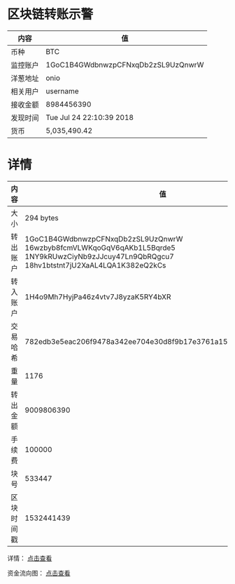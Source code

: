 ﻿# 区块链转账示警
|内容|值|
| ----- | ---- |
| 币种 | BTC |
|监控账户 | 1GoC1B4GWdbnwzpCFNxqDb2zSL9UzQnwrW |
 |洋葱地址 | onio | 
 |相关用户 | username | 
|接收金额 | 8984456390 |
|发现时间 |Tue Jul 24 22:10:39 2018|
|货币 |5,035,490.42 |


# 详情
|内容|值|
| ---  |  ----- |
|大小   | 294 bytes |
|转出账户 |  1GoC1B4GWdbnwzpCFNxqDb2zSL9UzQnwrW<br/>  16wzbyb8fcmVLWKqoGqV6qAKb1L5Bqrde5<br/>  1NY9kRUwzCiyNb9zJJcuy47Ln9QbRQgcu7<br/>  18hv1btstnt7jU2XaAL4LQA1K382eQ2kCs<br/>  |
|转入账户 |  1H4o9Mh7HyjPa46z4vtv7J8yzaK5RY4bXR<br/>  |
|交易哈希 | 782edb3e5eac206f9478a342ee704e30d8f9b17e3761a15fb828b48980a8bae8 |
|重量 | 1176 |
|转出金额 | 9009806390 |
|手续费 | 100000 |
|块号 |533447|
|区块时间戳 | 1532441439 |


详情： [点击查看]( https://blockchain.info/tx/782edb3e5eac206f9478a342ee704e30d8f9b17e3761a15fb828b48980a8bae8)

资金流向图： [点击查看](https://blockchain.info/tree/362373880)